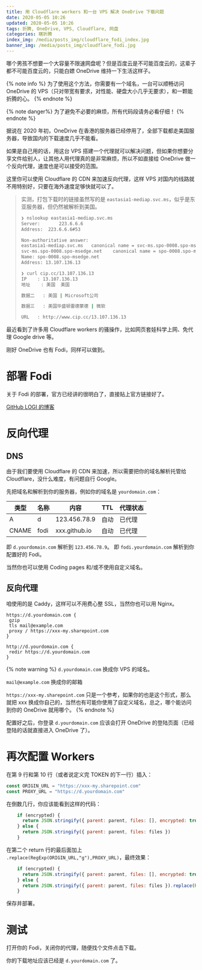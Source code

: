 ```yaml
---
title: 用 Cloudflare workers 和一台 VPS 解决 OneDrive 下载问题
date: 2020-05-05 10:26
updated: 2020-05-05 10:26
tags: 折腾, OneDrive, VPS, Cloudflare, 网盘
categories: 瞎折腾
index_img: /media/posts_img/cloudflare_fodi_index.jpg
banner_img: /media/posts_img/cloudflare_fodi.jpg
---
```


哪个男孩不想要一个大容量不限速网盘呢？但是百度云是不可能百度云的，这辈子都不可能百度云的，只能白嫖 OneDrive 维持一下生活这样子。

<!-- more -->

{% note info %}
为了使用这个方法，你需要有一个域名，一台可以顺畅访问 OneDrive 的 VPS（只对带宽有要求，对性能、硬盘大小几乎无要求），和一颗能折腾的心。
{% endnote %}

{% note danger%}
为了避免不必要的麻烦，所有代码段请务必看仔细！
{% endnote %}

据说在 2020 年初，OneDrive 在香港的服务器已经停用了，全部下载都走美国服务器，导致国内的下载速度几乎不能看。

如果是自己用的话，用这台 VPS 搭建一个代理就可以解决问题，但如果你想要分享文件给别人，让其他人用代理真的是非常麻烦，所以不如直接给 OneDrive 做一个反向代理，速度也是可以接受的范围。

这里你可以使用 Cloudflare 的 CDN 来加速反向代理，这样 VPS 对国内的线路就不用特别好，只要在海外速度足够快就可以了。

> 实测，打包下载时的链接虽然写的是 `eastasia1-mediap.svc.ms`，似乎是东亚服务器，但仍然被解析到美国。
> ```sh
> ❯ nslookup eastasia1-mediap.svc.ms
> Server:		223.6.6.6
> Address:	223.6.6.6#53
> 
> Non-authoritative answer:
> eastasia1-mediap.svc.ms	canonical name = svc-ms.spo-0008.spo-msedge.net.
> svc-ms.spo-0008.spo-msedge.net	canonical name = spo-0008.spo-msedge.net.
> Name:	spo-0008.spo-msedge.net
> Address: 13.107.136.13
>
> ❯ curl cip.cc/13.107.136.13
> IP	: 13.107.136.13
> 地址	: 美国  美国
>
> 数据二	: 美国 | Microsoft公司
>
> 数据三	: 美国华盛顿雷德蒙德 | 微软
>
> URL	: http://www.cip.cc/13.107.136.13
> ```

最近看到了许多用 Cloudflare workers 的骚操作，比如网页套娃科学上网、免代理 Google drive 等。

刚好 OneDrive 也有 Fodi，同样可以做到。

# 部署 Fodi

关于 Fodi 的部署，官方已经讲的很明白了，直接贴上官方链接好了。

<a class='btn' href="https://github.com/vcheckzen/FODI" title="Fast OneDrive Index，OneDrive 秒级列表程序"> GitHub </a> <a class='btn' href="https://logi.im/back-end/fodi-on-cloudflare.html" title="在 Cloudflare 部署 Fodi 后端"> LOGI 的博客 </a>

# 反向代理

## DNS

由于我们要使用 Cloudflare 的 CDN 来加速，所以需要把你的域名解析托管给 Cloudflare，没什么难度，有问题自行 Google。

先把域名和解析到你的服务器，例如你的域名是 `yourdomain.com`：

|类型|名称|内容|TTL|代理状态|
|---|---|---|---|---|
|A|d|123.456.78.9|自动|已代理|
|CNAME|fodi|xxx.github.io|自动|已代理|

即 `d.yourdomain.com` 解析到 `123.456.78.9`。
即 `fodi.yourdomain.com` 解析到你配置好的 Fodi。

当然你也可以使用 Coding pages 和/或不使用自定义域名。

## 反向代理

咱使用的是 Caddy，这样可以不用费心整 SSL，当然你也可以用 Nginx。

```caddy
https://d.yourdomain.com {
 gzip
 tls mail@example.com
 proxy / https://xxx-my.sharepoint.com
}

http://d.yourdomain.com {
 redir https://d.yourdomain.com
}
```


{% note warning %}
`d.yourdomain.com` 换成你 VPS 的域名。

`mail@example.com` 换成你的邮箱

`https://xxx-my.sharepoint.com` 只是一个参考，如果你的也是这个形式，那么就把 xxx 换成你自己的，当然也有可能你使用了自定义域名，总之，哪个能访问到你的 OneDrive 就用哪个。
{% endnote %}

配置好之后，你登录 `d.yourdomain.com` 应该会打开 OneDrive 的登陆页面（已经登陆的话就直接进入 OneDrive 了）。

# 再次配置 Workers

在第 9 行和第 10 行（或者说定义完 TOKEN 的下一行）插入：

```js
const ORIGIN_URL = "https://xxx-my.sharepoint.com"
const PROXY_URL = "https://d.yourdomain.com"
```

在倒数几行，你应该能看到这样的代码：

```js
    if (encrypted) {
      return JSON.stringify({ parent: parent, files: [], encrypted: true })
    } else {
      return JSON.stringify({ parent: parent, files: files })
    }
```


在第二个 return 行的最后面加上 `.replace(RegExp(ORIGIN_URL,"g"),PROXY_URL)`，最终效果：

```js
    if (encrypted) {
      return JSON.stringify({ parent: parent, files: [], encrypted: true })
    } else {
      return JSON.stringify({ parent: parent, files: files }).replace(RegExp(ORIGIN_URL,"g"),PROXY_URL)
    }
```

保存并部署。

# 测试

打开你的 Fodi，关闭你的代理，随便找个文件点击下载。

你的下载地址应该已经是 `d.yourdomain.com` 了。
